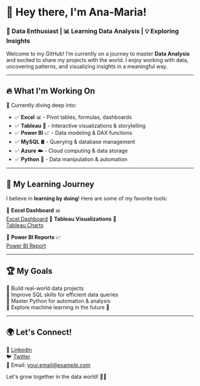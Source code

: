 # 👋 Hey there, I'm Ana-Maria! 

### 🚀 Data Enthusiast | 📊 Learning Data Analysis | 💡 Exploring Insights

Welcome to my GitHub! I'm currently on a journey to master **Data Analysis** and excited to share my projects with the world. I enjoy working with data, uncovering patterns, and visualizing insights in a meaningful way.  

---

## 🔥 What I'm Working On  
📌 Currently diving deep into:  
- ✅ **Excel** 📊 - Pivot tables, formulas, dashboards  
- ✅ **Tableau** 🎨 - Interactive visualizations & storytelling  
- ✅ **Power BI** 📈 - Data modeling & DAX functions  
- ✅ **MySQL** 🛢️ - Querying & database management  
- ✅ **Azure** ☁️ - Cloud computing & data storage  
- ✅ **Python** 🐍 - Data manipulation & automation  

---

## 🎯 My Learning Journey  
I believe in **learning by doing**! Here are some of my favorite tools:  

🌟 **Excel Dashboard** 📊  
[Excel Dashboard](https://github.com/Ana-Maria09/Retail-Sale-Analysis-Using-Excel-) 
🌟 **Tableau Visualizations** 🎨  
[Tableau Charts](https://github.com/Ana-Maria09/-Tableau-UK-Employment-data-)  

🌟 **Power BI Reports** 📈  
[Power BI Report](https://github.com/Ana-Maria09/Sales-Dataset-Power-BI)  

---

## 🏆 My Goals  
🔹 Build real-world data projects  
🔹 Improve SQL skills for efficient data queries  
🔹 Master Python for automation & analysis  
🔹 Explore machine learning in the future 🤖  

---

## 🌍 Let's Connect!  
💼 [LinkedIn](https://www.linkedin.com/in/yourprofile)  
🐦 [Twitter](https://twitter.com/yourhandle)  
📧 Email: your.email@example.com  

Let's grow together in the data world! 🚀✨  
